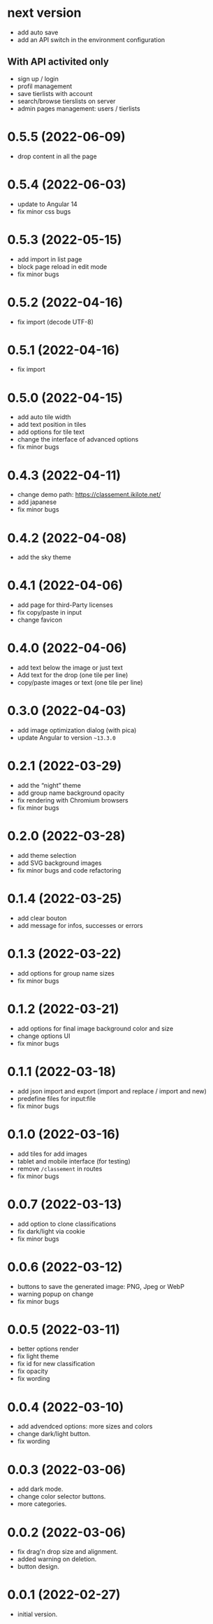 # next version

-   add auto save
-   add an API switch in the environment configuration

## With API activited only

-   sign up / login
-   profil management
-   save tierlists with account
-   search/browse tierslists on server
-   admin pages management: users / tierlists

# 0.5.5 (2022-06-09)

-   drop content in all the page

# 0.5.4 (2022-06-03)

-   update to Angular 14
-   fix minor css bugs

# 0.5.3 (2022-05-15)

-   add import in list page
-   block page reload in edit mode
-   fix minor bugs

# 0.5.2 (2022-04-16)

-   fix import (decode UTF-8)

# 0.5.1 (2022-04-16)

-   fix import

# 0.5.0 (2022-04-15)

-   add auto tile width
-   add text position in tiles
-   add options for tile text
-   change the interface of advanced options
-   fix minor bugs

# 0.4.3 (2022-04-11)

-   change demo path: https://classement.ikilote.net/
-   add japanese
-   fix minor bugs

# 0.4.2 (2022-04-08)

-   add the sky theme

# 0.4.1 (2022-04-06)

-   add page for third-Party licenses
-   fix copy/paste in input
-   change favicon

# 0.4.0 (2022-04-06)

-   add text below the image or just text
-   Add text for the drop (one tile per line)
-   copy/paste images or text (one tile per line)

# 0.3.0 (2022-04-03)

-   add image optimization dialog (with pica)
-   update Angular to version `~13.3.0`

# 0.2.1 (2022-03-29)

-   add the “night” theme
-   add group name background opacity
-   fix rendering with Chromium browsers
-   fix minor bugs

# 0.2.0 (2022-03-28)

-   add theme selection
-   add SVG background images
-   fix minor bugs and code refactoring

# 0.1.4 (2022-03-25)

-   add clear bouton
-   add message for infos, successes or errors

# 0.1.3 (2022-03-22)

-   add options for group name sizes
-   fix minor bugs

# 0.1.2 (2022-03-21)

-   add options for final image background color and size
-   change options UI
-   fix minor bugs

# 0.1.1 (2022-03-18)

-   add json import and export (import and replace / import and new)
-   predefine files for input:file
-   fix minor bugs

# 0.1.0 (2022-03-16)

-   add tiles for add images
-   tablet and mobile interface (for testing)
-   remove `/classement` in routes
-   fix minor bugs

# 0.0.7 (2022-03-13)

-   add option to clone classifications
-   fix dark/light via cookie
-   fix minor bugs

# 0.0.6 (2022-03-12)

-   buttons to save the generated image: PNG, Jpeg or WebP
-   warning popup on change
-   fix minor bugs

# 0.0.5 (2022-03-11)

-   better options render
-   fix light theme
-   fix id for new classification
-   fix opacity
-   fix wording

# 0.0.4 (2022-03-10)

-   add advendced options: more sizes and colors
-   change dark/light button.
-   fix wording

# 0.0.3 (2022-03-06)

-   add dark mode.
-   change color selector buttons.
-   more categories.

# 0.0.2 (2022-03-06)

-   fix drag'n drop size and alignment.
-   added warning on deletion.
-   button design.

# 0.0.1 (2022-02-27)

-   initial version.
